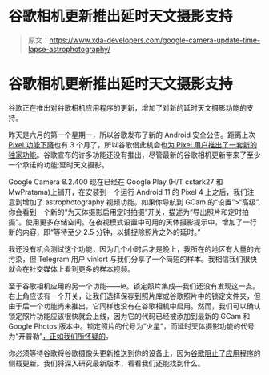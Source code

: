 # 谷歌相机更新推出延时天文摄影支持

> 原文：<https://www.xda-developers.com/google-camera-update-time-lapse-astrophotography/>

# 谷歌相机更新推出延时天文摄影支持

谷歌正在推出对谷歌相机应用程序的更新，增加了对新的延时天文摄影功能的支持。

昨天是六月的第一个星期一，所以谷歌发布了新的 Android 安全公告。距离上次 [Pixel 功能下降](https://www.xda-developers.com/tag/pixel-featuredrops/)也有 3 个月了，所以谷歌借此机会也[为 Pixel 用户推出了一套新的独家功能](https://www.xda-developers.com/pixel-feature-drop-june-2021/)。谷歌宣布的许多功能还没有推出，尽管最新的谷歌相机更新带来了至少一个承诺的功能:延时天文摄影。

Google Camera 8.2.400 现在已经在 Google Play (H/T cstark27 和 MwPratama)上铺开，在安装到一个运行 Android 11 的 Pixel 4 上之后，我们注意到增加了 astrophotography 视频功能。如果你导航到 GCam 的“设置”>“高级”,你会看到一个新的“为天体摄影启用定时拍摄”开关，描述为“导出照片和定时拍摄”。使用更多存储空间。在夜视模式设置中可用的天体摄影提示中，增加了一行新的内容，即“等待至少 2.5 分钟，以捕捉除照片之外的延时。”

我还没有机会测试这个功能，因为几个小时后才是晚上，我所在的地区有大量的光污染，但 Telegram 用户 vinlort 与我们分享了一个简短的样本。我相信我们很快就会在社交媒体上看到更多的样本视频。

至于谷歌相机应用的另一个功能——ie。锁定照片集成—我们还没有发现这一点。右上角应该有一个开关，让我们选择保存到照片库或谷歌照片中的锁定文件夹，但由于后一个功能尚未推出，它同样也没有在谷歌相机中启用。然而，我们可以确认锁定照片功能应该很快就会上线，因为它的代码已经被添加到最新的 GCam 和 Google Photos 版本中。锁定照片的代号为“火星”，而延时天体摄影功能的代号为“开普勒”[，正如我们所怀疑的](https://twitter.com/MishaalRahman/status/1400825769102921729)。

你必须等待谷歌将谷歌摄像头更新推送到你的设备上，因为[谷歌阻止了应用程序](https://www.xda-developers.com/google-camera-recorder-sideload-failed-verification-android-11/)的侧载更新。我们将深入研究最新版本，看看我们还能找到什么。